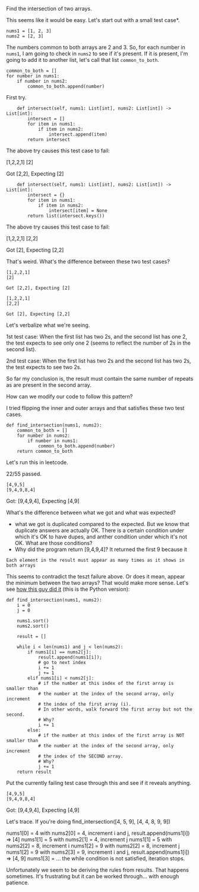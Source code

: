 Find the intersection of two arrays.

This seems like it would be easy. Let's start out with a small test case*.

```
nums1 = [1, 2, 3]
nums2 = [2, 3]
```

The numbers common to both arrays are 2 and 3. So, for each number in `nums1`, I am going to check in `nums2` to see
if it's present. If it is present, I'm going to add it to another list, let's call that list `common_to_both`.

```
common_to_both = []
for number in nums1:
    if number in nums2:
        common_to_both.append(number)
```

First try.

```
    def intersect(self, nums1: List[int], nums2: List[int]) -> List[int]:
        intersect = []
        for item in nums1:
            if item in nums2:
                intersect.append(item)
        return intersect
```

The above try causes this test case to fail:

[1,2,2,1]
[2]

Got [2,2], Expecting [2]


```
    def intersect(self, nums1: List[int], nums2: List[int]) -> List[int]:
        intersect = {}
        for item in nums1:
            if item in nums2:
                intersect[item] = None
        return list(intersect.keys())
```

The above try causes this test case to fail:

[1,2,2,1]
[2,2]

Got [2], Expecting [2,2]

That's weird. What's the difference between these two test cases?

```
[1,2,2,1]
[2]

Got [2,2], Expecting [2]
```

```
[1,2,2,1]
[2,2]

Got [2], Expecting [2,2]
```

Let's verbalize what we're seeing.

1st test case: When the first list has two 2s, and the second list has one 2, the test expects to see only one 2 (seems to reflect the number of 2s in the second list).

2nd test case: When the first list has two 2s and the second list has two 2s, the test expects to see two 2s.

So far my conclusion is, the result must contain the same number of repeats as are present in the second array.

How can we modify our code to follow this pattern?

I tried flipping the inner and outer arrays and that satisfies these two test cases. 

```
def find_intersection(nums1, nums2):
    common_to_both = []
    for number in nums2:
        if number in nums1:
            common_to_both.append(number)
    return common_to_both
```

Let's run this in leetcode.


22/55 passed.

```
[4,9,5]
[9,4,9,8,4]
```
Got: [9,4,9,4], Expecting [4,9]

What's the difference between what we got and what was expected?

* what we got is duplicated compared to the expected. But we know that duplicate answers are actually OK. There is a certain condition under which it's OK to have dupes, and anther condition under which it's not OK. What are those conditions?
* Why did the program return [9,4,9,4]? It returned the first 9 because it 


```
Each element in the result must appear as many times as it shows in both arrays
```

This seems to contradict the teszt failure above. Or does it mean, appear the minimum between the two arrays? That would make more sense. Let's see [how this guy did it](https://medium.com/@punitkmr/intersection-of-two-arrays-ii-ffb26f04dfd1) (this is the Python version):

```
def find_intersection(nums1, nums2):
    i = 0
    j = 0

    nums1.sort()
    nums2.sort()

    result = []

    while i < len(nums1) and j < len(nums2):
        if nums1[i] == nums2[j]:
            result.append(nums1[i]);
            # go to next index
            i += 1
            j += 1
        elif nums1[i] < nums2[j]:
            # if the number at this index of the first array is smaller than
            # the number at the index of the second array, only increment
            # the index of the first array (i).
            # In other words, walk forward the first array but not the second.
            # Why?
            i += 1
        else:
            # if the number at this index of the first array is NOT smaller than
            # the number at the index of the second array, only increment
            # the index of the SECOND array.
            # Why?
            j += 1
    return result
```

Put the currently failing test case through this and see if it reveals anything.

```
[4,9,5]
[9,4,9,8,4]
```
Got: [9,4,9,4], Expecting [4,9]

Let's trace. If you're doing find_intersection([4, 5, 9], [4, 4, 8, 9, 9])


nums1[0] = 4 with nums2[0] = 4, increment i and j, result.append(nums1[i]) => [4]
nums1[1] = 5 with nums2[1] = 4, increment j
nums1[1] = 5 with nums2[2] = 8, increment i
nums1[2] = 9 with nums2[2] = 8, increment j
nums1[2] = 9 with nums2[3] = 9, increment i and j, result.append(nums1[i]) => [4, 9]
nums1[3] = ... the while condition is not satisfied, iteration stops.


Unfortunately we seem to be deriving the rules from results. That happens sometimes. It's frustrating but it can be worked through... with enough patience.


